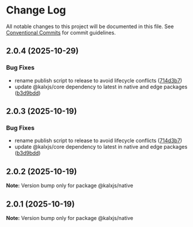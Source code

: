 # Change Log

All notable changes to this project will be documented in this file.
See [Conventional Commits](https://conventionalcommits.org) for commit guidelines.

## 2.0.4 (2025-10-29)

### Bug Fixes

- rename publish script to release to avoid lifecycle conflicts ([714d3b7](https://github.com/Odeneho-Calculus/kalxjs/commit/714d3b77f043fdd0713b8198147a013c3f6e1c07))
- update @kalxjs/core dependency to latest in native and edge packages ([b3d9bdd](https://github.com/Odeneho-Calculus/kalxjs/commit/b3d9bdd4e9a38e6d5059ecf6dbd3af2f4b21a0f5))

## 2.0.3 (2025-10-19)

### Bug Fixes

- rename publish script to release to avoid lifecycle conflicts ([714d3b7](https://github.com/Odeneho-Calculus/kalxjs/commit/714d3b77f043fdd0713b8198147a013c3f6e1c07))
- update @kalxjs/core dependency to latest in native and edge packages ([b3d9bdd](https://github.com/Odeneho-Calculus/kalxjs/commit/b3d9bdd4e9a38e6d5059ecf6dbd3af2f4b21a0f5))

## 2.0.2 (2025-10-19)

**Note:** Version bump only for package @kalxjs/native

## 2.0.1 (2025-10-19)

**Note:** Version bump only for package @kalxjs/native
